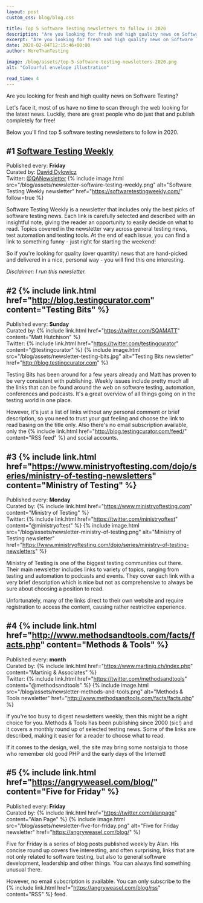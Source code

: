 ```yaml
---
layout: post
custom_css: blog/blog.css

title: Top 5 Software Testing newsletters to follow in 2020
description: "Are you looking for fresh and high quality news on Software Testing? Here you'll find top 5 software testing newsletters to follow in 2020."
excerpt: "Are you looking for fresh and high quality news on Software Testing? Here you'll find top 5 software testing newsletters to follow in 2020."
date: 2020-02-04T12:15:46+00:00
author: MoreThanTesting

image: /blog/assets/top-5-software-testing-newsletters-2020.png
alt: "Colourful envelope illustration"

read_time: 4
---
```


Are you looking for fresh and high quality news on Software Testing?

Let's face it, most of us have no time to scan through the web looking for the latest news. Luckily, there are great people who do just that and publish completely for free!

Below you'll find top 5 software testing newsletters to follow in 2020.

## #1 [Software Testing Weekly](https://softwaretestingweekly.com/)
Published every: **Friday**  
Curated by: [Dawid Dylowicz](https://twitter.com/ddylowicz)  
Twitter: [@QANewsletter](https://twitter.com/QANewsletter)
{% include image.html src="/blog/assets/newsletter-software-testing-weekly.png" alt="Software Testing Weekly newsletter" href="https://softwaretestingweekly.com/" follow=true %}

Software Testing Weekly is a newsletter that includes only the best picks of software testing news. Each link is carefully selected and described with an insightful note, giving the reader an opportunity to easily decide on what to read. Topics covered in the newsletter vary across general testing news, test automation and testing tools. At the end of each issue, you can find a link to something funny - just right for starting the weekend!

So if you're looking for quality (over quantity) news that are hand-picked and delivered in a nice, personal way - you will find this one interesting.

<span class="note">_Disclaimer: I run this newsletter._</span>

## #2 {% include link.html href="http://blog.testingcurator.com" content="Testing Bits" %}
Published every: **Sunday**  
Curated by: {% include link.html href="https://twitter.com/SQAMATT" content="Matt Hutchison" %}<br>Twitter: {% include link.html href="https://twitter.com/testingcurator" content="@testingcurator" %}
{% include image.html src="/blog/assets/newsletter-testing-bits.jpg" alt="Testing Bits newsletter" href="http://blog.testingcurator.com" %}

Testing Bits has been around for a few years already and Matt has proven to be very consistent with publishing. Weekly issues include pretty much all the links that can be found around the web on software testing, automation, conferences and podcasts. It's a great overview of all things going on in the testing world in one place.

However, it's just a list of links without any personal comment or brief description, so you need to trust your gut feeling and choose the link to read basing on the title only. Also there's no email subscription available, only the {% include link.html href="http://blog.testingcurator.com/feed/" content="RSS feed" %} and social accounts.

## #3 {% include link.html href="https://www.ministryoftesting.com/dojo/series/ministry-of-testing-newsletters" content="Ministry of Testing" %}
Published every: **Monday**  
Curated by: {% include link.html href="https://www.ministryoftesting.com" content="Ministry of Testing" %}<br>Twitter: {% include link.html href="https://twitter.com/ministryoftest" content="@ministryoftest" %}
{% include image.html src="/blog/assets/newsletter-ministry-of-testing.png" alt="Ministry of Testing newsletter" href="https://www.ministryoftesting.com/dojo/series/ministry-of-testing-newsletters" %}

Ministry of Testing is one of the biggest testing communities out there. Their main newsletter includes links to variety of topics, ranging from testing and automation to podcasts and events. They cover each link with a very brief description which is nice but not as comprehensive to always be sure about choosing a position to read.

Unfortunately, many of the links direct to their own website and require registration to access the content, causing rather restrictive experience.

## #4 {% include link.html href="http://www.methodsandtools.com/facts/facts.php" content="Methods & Tools" %}
Published every: **month**  
Curated by: {% include link.html href="https://www.martinig.ch/index.php" content="Martinig & Associates" %}<br>Twitter: {% include link.html href="https://twitter.com/methodsandtools" content="@methodsandtools" %}
{% include image.html src="/blog/assets/newsletter-methods-and-tools.png" alt="Methods & Tools newsletter" href="http://www.methodsandtools.com/facts/facts.php" %}

If you're too busy to digest newsletters weekly, then this might be a right choice for you. Methods & Tools has been publishing since 2000 (sic!) and it covers a monthly round up of selected testing news. Some of the links are described, making it easier for a reader to choose what to read.

If it comes to the design, well, the site may bring some nostalgia to those who remember old good PHP and the early days of the Internet!

## #5 {% include link.html href="https://angryweasel.com/blog/" content="Five for Friday" %}
Published every: **Friday**  
Curated by: {% include link.html href="https://twitter.com/alanpage" content="Alan Page" %}
{% include image.html src="/blog/assets/newsletter-five-for-friday.png" alt="Five for Friday newsletter" href="https://angryweasel.com/blog/" %}

Five for Friday is a series of blog posts published weekly by Alan. His concise round up covers five interesting, and often surprising, links that are not only related to software testing, but also to general software development, leadership and other things. You can always find something unusual there.

However, no email subscription is available. You can only subscribe to the {% include link.html href="https://angryweasel.com/blog/rss" content="RSS" %} feed.
